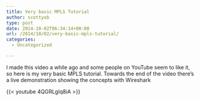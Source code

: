 ```yaml
---
title: Very basic MPLS Tutorial
author: scottyob
type: post
date: 2014-10-02T06:34:14+00:00
url: /2014/10/02/very-basic-mpls-tutorial/
categories:
  - Uncategorized

---
```

I made this video a while ago and some people on YouTube seem to like it, so here is my very basic MPLS tutorial. Towards the end of the video there&#8217;s a live demonstration showing the concepts with Wireshark

{{< youtube 4QGRLgIq8iA >}}
